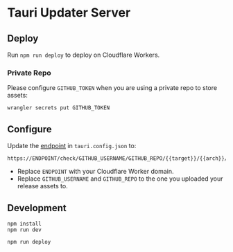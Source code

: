 # Tauri Updater Server

## Deploy

Run `npm run deploy` to deploy on Cloudflare Workers.

### Private Repo

Please configure `GITHUB_TOKEN` when you are using a private repo to store assets:

```
wrangler secrets put GITHUB_TOKEN
```

## Configure

Update the [endpoint](https://tauri.app/v1/guides/distribution/updater#tauri-configuration) in `tauri.config.json` to:

```
https://ENDPOINT/check/GITHUB_USERNAME/GITHUB_REPO/{{target}}/{{arch}}/{{current_version}}
```

- Replace `ENDPOINT` with your Cloudflare Worker domain.
- Replace `GITHUB_USERNAME` and `GITHUB_REPO` to the one you uploaded your release assets to.

## Development

```
npm install
npm run dev
```

```
npm run deploy
```
